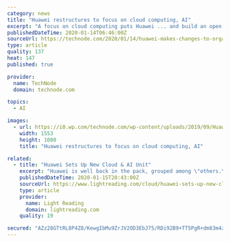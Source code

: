 ```yaml
---
category: news
title: "Huawei restructures to focus on cloud computing, AI"
excerpt: "A focus on cloud computing puts Huawei ... and build an open ecosystem.” — Ken Hu, Huawei deputy chairman, in a company statement from September Details: Huawei appointed Hou Jinlong president for the cloud computing and AI business group, the company confirmed to TechNode on Tuesday. Finance news outlet Yicai first reported the news ..."
publishedDateTime: 2020-01-14T06:46:00Z
sourceUrl: https://technode.com/2020/01/14/huawei-makes-changes-to-organizational-structure-highlighting-cloud-computing-ai/
type: article
quality: 137
heat: 147
published: true

provider:
  name: TechNode
  domain: technode.com

topics:
  - AI

images:
  - url: https://i0.wp.com/technode.com/wp-content/uploads/2019/09/Huawei-Ascend-910-processor.png?fit=1553%2C1080&#038;ssl=1
    width: 1553
    height: 1080
    title: "Huawei restructures to focus on cloud computing, AI"

related:
  - title: "Huawei Sets Up New Cloud & AI Unit"
    excerpt: "Huawei is well back in the pack, grouped among \"others.\" On the AI side, Huawei's business is quite diverse, stretching from underlying chip technology and architectures to network automation, autonomous driving and a range of internal projects, not to mention its controversial surveillance tech. (See Huawei Positions Itself for Age of Big ..."
    publishedDateTime: 2020-01-15T20:43:00Z
    sourceUrl: https://www.lightreading.com/cloud/huawei-sets-up-new-cloud-and-ai-unit-/d/d-id/756829
    type: article
    provider:
      name: Light Reading
      domain: lightreading.com
    quality: 19

secured: "AZz28GTtRL8P4Z8/KewgIbMu9ZrJV2OD3EbJ75/RDi92B9+TT5PgR+dm83m4zEDF5W/Y9w5jboZXPxdurTTxYPiGM+0xUhlbk9MSu3PYAivbnSgDcU63P5GoiBdV35n1Ex/wY+QEu/5FtHxjKHIHvJ3hc4L+FnrdxKRMKRpbz7Xkkxr0Vm4q3yezE+kRvq1qKYZgCS1HW83hsA/JZ1yuTVTgvyOY2wg9o4HGI1cFt51dBaL1Aq8FRcD6WjhXeBw3NybbJuoMIxfMUu8pEyIQBl1+GwzRtaqn5GlJlqiJsc/+oZzLM/vNmAEWfYsd7MJCyKmTZ3RFWZtu9gnqvKB9QqiN8vl/3O08BWDrDQQjrAH974M13nCSbTRytUGSS9Tj/gNwTV5bT4aT9QLxi+BYosajCJGSyzrg6ccv4PdVHSjemkgvZ2ZUzV4OeJwN72F64XVpgwUaFYdOikXJj63oJjFm97gK57nAFxSQu+7hquw=;lVNCmF5Ux4w6fYKA0Ep6WQ=="
---
```


